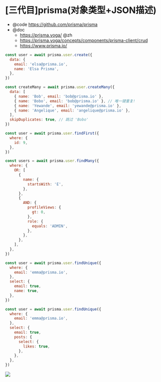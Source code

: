 # [三代目]prisma(对象类型+JSON描述)

- @code https://github.com/prisma/prisma
- @doc
    - https://prisma.yoga/ @zh
    - https://prisma.yoga/concepts/components/prisma-client/crud
    - https://www.prisma.io/

```js
const user = await prisma.user.create({
  data: {
    email: 'elsa@prisma.io',
    name: 'Elsa Prisma',
  },
})

const createMany = await prisma.user.createMany({
  data: [
    { name: 'Bob', email: 'bob@prisma.io' },
    { name: 'Bobo', email: 'bob@prisma.io' }, // 唯一键重复!
    { name: 'Yewande', email: 'yewande@prisma.io' },
    { name: 'Angelique', email: 'angelique@prisma.io' },
  ],
  skipDuplicates: true, // 跳过 'Bobo'
})

const user = await prisma.user.findFirst({
  where: {
    id: 9,
  },
})

const users = await prisma.user.findMany({
  where: {
    OR: [
      {
        name: {
          startsWith: 'E',
        },
      },
      {
        AND: {
          profileViews: {
            gt: 0,
          },
          role: {
            equals: 'ADMIN',
          },
        },
      },
    ],
  },
})

const user = await prisma.user.findUnique({
  where: {
    email: 'emma@prisma.io',
  },
  select: {
    email: true,
    name: true,
  },
})

const user = await prisma.user.findUnique({
  where: {
    email: 'emma@prisma.io',
  },
  select: {
    email: true,
    posts: {
      select: {
        likes: true,
      },
    },
  },
})
```

![](https://luo0412.oss-cn-hangzhou.aliyuncs.com/1647255304722.png)
